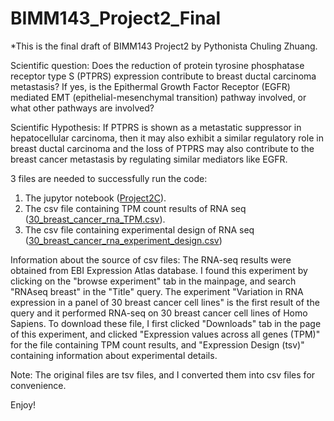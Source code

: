 # BIMM143_Project2_Final
*This is the final draft of BIMM143 Project2 by Pythonista Chuling Zhuang.

Scientific question: Does the reduction of protein tyrosine phosphatase receptor type S (PTPRS) expression contribute to breast ductal carcinoma metastasis? If yes, is the Epithermal Growth Factor Receptor (EGFR) mediated EMT (epithelial-mesenchymal transition) pathway involved, or what other pathways are involved?  

Scientific Hypothesis: If PTPRS is shown as a metastatic suppressor in hepatocellular carcinoma, then it may also exhibit a similar regulatory role in breast ductal carcinoma and the loss of PTPRS may also contribute to the breast cancer metastasis by regulating similar mediators like EGFR.

3 files are needed to successfully run the code:

1) The jupytor notebook ([Project2C](https://github.com/ChulingZhuang/BIMM143_Python_Project2/blob/main/Project2C.ipynb)).
2) The csv file containing TPM count results of RNA seq ([30_breast_cancer_rna_TPM.csv](https://github.com/ChulingZhuang/BIMM143_Python_Project2/blob/main/30_breast_cancer_rna_TPM.csv
)).
3) The csv file containing experimental design of RNA seq ([30_breast_cancer_rna_experiment_design.csv](https://github.com/ChulingZhuang/BIMM143_Python_Project2/blob/main/30_breast_cancer_rna_experiment_design.csv))

Information about the source of csv files:
    The RNA-seq results were obtained from EBI Expression Atlas database. I found this experiment by clicking on the "browse experiment" tab in the mainpage, and search "RNAseq breast" in the "Title" query. The experiment "Variation in RNA expression in a panel of 30 breast cancer cell lines" is the first result of the query and it performed RNA-seq on 30 breast cancer cell lines of Homo Sapiens. To download these file, I first clicked "Downloads" tab in the page of this experiment, and clicked "Expression values across all genes (TPM)" for the file containing TPM count results, and "Expression Design (tsv)" containing information about experimental details. 
    
Note: The original files are tsv files, and I converted them into csv files for convenience.

    
Enjoy!
